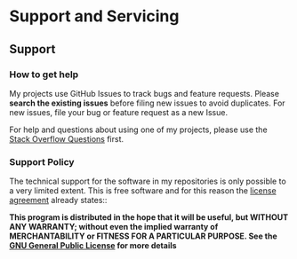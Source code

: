 # Support and Servicing

## Support

### How to get help

My projects use GitHub Issues to track bugs and feature requests. Please **search the existing issues** before filing new issues to avoid duplicates. For new issues, file your bug or feature request as a new Issue.

For help and questions about using one of my projects, please use the [Stack Overflow Questions](https://stackoverflow.com/questions/) first.

### Support Policy

The technical support for the software in my repositories is only possible to a very limited extent. This is free software and for this reason the [license agreement](LICENSE_AGREEMENT) already states::

**This program is distributed in the hope that it will be useful,
    but WITHOUT ANY WARRANTY; without even the implied warranty of
    MERCHANTABILITY or FITNESS FOR A PARTICULAR PURPOSE.  See the
    [GNU General Public License](LICENSE.md) for more details**
